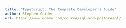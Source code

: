 ```yaml
---
title: "TypeScript: The Complete Developer's Guide"
author: Stephen Grider
url: https://www.udemy.com/course/sql-and-postgresql/
---
```

